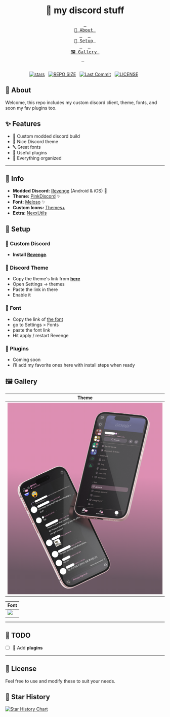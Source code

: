 <h1 align="center">🌾 my discord stuff</h1>

<div align="center">
  <a href="#about"><kbd> <br> 🌷 About <br> </kbd></a>&ensp;&ensp;
  <a href="#setup"><kbd> <br> 🔧 Setup <br> </kbd></a>&ensp;&ensp;
  <a href="#gallery"><kbd> <br> 🖼️ Gallery <br> </kbd></a>&ensp;&ensp;
</div>

<br>

<div align="center">
<p>
<a href="https://github.com/ashish0kumar/windots/stargazers"><img src="https://img.shields.io/github/stars/axxelet/my-discord-stuff?style=for-the-badge&logo=starship&color=C9CBFF&logoColor=C9CBFF&labelColor=302D41" alt="stars"><a>&nbsp;&nbsp;
<a href="https://github.com/ashish0kumar/windots/"><img src="https://img.shields.io/github/repo-size/axxelet/my-discord-stuff?style=for-the-badge&logo=hyprland&logoColor=f9e2af&label=Size&labelColor=302D41&color=f9e2af" alt="REPO SIZE"></a>&nbsp;&nbsp;
<a href="https://github.com/ashish0kumar/windots/commits/main/"><img src="https://img.shields.io/github/last-commit/axxelet/my-discord-stuff?style=for-the-badge&logo=github&logoColor=eba0ac&label=Last%20Commit&labelColor=302D41&color=eba0ac" alt="Last Commit"></a>&nbsp;&nbsp;
<a href="https://github.com/ashish0kumar/windots/LICENSE"><img src="https://img.shields.io/github/license/axxelet/my-discord-stuff?style=for-the-badge&logo=&color=CBA6F7&logoColor=CBA6F7&labelColor=302D41" alt="LICENSE"></a>&nbsp;&nbsp;
</p>
</div>

 <h2 id="about">🌷 About</h2>
 
Welcome, this repo includes my custom discord client, theme, fonts, and soon my fav plugins too.

## ✨ Features

- 🌸 Custom modded discord build
- 💫 Nice Discord theme 
- 🔤 Great fonts
- 🔌 Useful plugins 
- 🧹 Everything organized

<hr/>

## 🌸  Info

- **Modded Discord:** [Revenge](https://github.com/revenge-mod) (Android & iOS) 📱
- **Theme:** [PinkDiscord](https://raw.githubusercontent.com/axxelet/my-discord-stuff/refs/heads/main/assets/PinkDiscord) ✨
- **Font:** [Meloso](https://raw.githubusercontent.com/dora727/doraa-pyoncordstuff/refs/heads/master/Fonts/melosofont/meloso.json) ✨
- **Custom Icons:** [Themes+](https://bunny.nexpid.xyz/themes-plus/)
- **Extra:** [NexxUtils](https://bunny.nexpid.xyz/)

<h2 id="setup">🔧 Setup</h2>

### 💬 Custom Discord

- **Install** [**Revenge**](https://github.com/revenge-mod).

### 🎨 Discord Theme

- Copy the theme's link from **[here](https://raw.githubusercontent.com/axxelet/my-discord-stuff/refs/heads/main/assets/PinkDiscord)**
- Open Settings → themes
- Paste the link in there
- Enable it

### 🔡 Font

- Copy the link of [the font](https://raw.githubusercontent.com/dora727/doraa-pyoncordstuff/refs/heads/master/Fonts/melosofont/meloso.json)
- go to Settings > Fonts 
- paste the font link
- Hit apply / restart Revenge

 ### 🧩 Plugins

- Coming soon
- i’ll add my favorite ones here with install steps when ready

<h2 id="gallery">🖼️ ‎Gallery</h2>

| **Theme** |
|-------------------------------------------------------|
| ![](assets/theme.png) |

| **Font** |
|-------------------------------------------------------|
| ![](assets/vscode.png) |

<hr>

## 📌 TODO

- [ ] 🧩 Add **plugins** 

<hr>

## 📜 License
Feel free to use and modify these to suit your needs.

## 💫 Star History

<a href="https://star-history.com/#ashish0kumar/windots&Date">
 <picture>
   <source media="(prefers-color-scheme: dark)" srcset="https://api.star-history.com/svg?repos=axxelet/my-discord-stuff=Date&theme=dark" />
   <source media="(prefers-color-scheme: light)" srcset="https://api.star-history.com/svg?repos=axxelet/my-discord-stuff&type=Date" />
   <img alt="Star History Chart" src="https://api.star-history.com/svg?repos=axxelet/my-discord-stuff&type=Date" />
 </picture>
</a>
